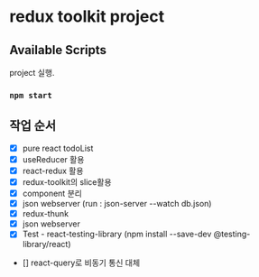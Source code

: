 # redux toolkit project

## Available Scripts

project 실행.

### `npm start`

## 작업 순서
- [x] pure react todoList  
- [x] useReducer 활용  
- [x] react-redux 활용  
- [x] redux-toolkit의 slice활용  
- [x] component 분리   
- [x] json webserver  (run : json-server --watch db.json)
- [x] redux-thunk  
- [x] json webserver  
- [x] Test - react-testing-library (npm install --save-dev @testing-library/react)
- [] react-query로 비동기 통신 대체  
